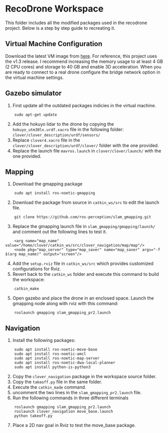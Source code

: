 # RecoDrone Workspace
This folder includes all the modified packages used in the recodrone project. Below is a step by step guide to recreating it.
## Virtual Machine Configuration
Download the latest VM image from [here](https://github.com/CopterExpress/clover_vm/releases). For reference, this project uses the v1.3 release. I recommend increasing the memory usage to at least 4 GB (2 CPU cores) and storage to 40 GB and enable 3D acceleration. When you are ready to connect to a real drone configure the bridge network option in the virtual machine settings.
## Gazebo simulator
1. First update all the outdated packages indicies in the virtual machine.
```
    sudo apt-get update
```
2. Add the hokuyo lidar to the drone by copying the `hokuyo_utm30lx.urdf.xacro` file in the following folder: `clover/clover_description/urdf/sensors/`
3. Replace `clover4.xacro` file in the `clover/clover_description/urdf/clover/` folder with the one provided.
4. Replace the launch file `mavros.launch` in `clover/clover/launch/` with the one provided.
## Mapping
1. Download the gmapping package
```
    sudo apt install ros-noetic-gmapping
```
2. Download the package from source in `catkin_ws/src` to edit the launch file.
```
    git clone https://github.com/ros-perception/slam_gmapping.git
```
3. Replace the gmapping launch file in `slam_gmapping/gmapping/launch/` and comment out the following lines to test it.
```
    <arg name="map_name" value="/home/clover/catkin_ws/src/clover_navigation/map/map"/>
    <node pkg="map_server" type="map_saver" name="map_saver" args="-f $(arg map_name)" output="screen"/>
```
4. Add the `setup.rviz` file in `catkin_ws/src` which provides customized configurations for Rviz.
5. Revert back to the `catkin_ws` folder and execute this command to build the workspace:
```
    catkin_make
```
5. Open gazebo and place the drone in an enclosed space. Launch the gmapping node along with rviz with this command:
```
    roslaunch gmapping slam_gmapping_pr2.launch
```
## Navigation
1. Install the following packages:
```
    sudo apt install ros-noetic-move-base
    sudo apt install ros-noetic-amcl
    sudo apt install ros-noetic-map-server
    sudo apt install ros-noetic-dwa-local-planner
    sudo apt install python-is-python3
```
2. Copy the `clover_navigation` package in the workspace source folder.
3. Copy the `takeoff.py` file in the same folder.
4. Execute the `catkin_made` command.
5. uncomment the two lines in the `slam_gmapping_pr2.launch` file.
6. Run the following commands in three different terminals
```
    roslaunch gmapping slam_gmapping_pr2.launch
    roslaunch clover_navigation move_base.launch
    python takeoff.py
```
7. Place a 2D nav goal in Rviz to test the move_base package.